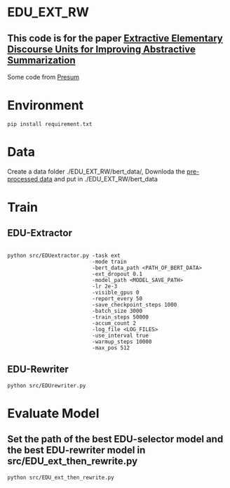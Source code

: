 EDU_EXT_RW
================
This code is for the paper [Extractive Elementary Discourse Units for Improving Abstractive Summarization](https://dl.acm.org/doi/abs/10.1145/3477495.3531916)
-----------------------------------
Some code from [Presum](https://github.com/nlpyang/PreSumm/tree/70b810e0f06d179022958dd35c1a3385fe87f28c)


Environment
===============
```
pip install requirement.txt
```

Data
========
Create a data folder ./EDU_EXT_RW/bert_data/, Downloda the [pre-processed data](https://drive.google.com/file/d/1Wtciys2lO39cvmC6J-gcUfnNYYIJyQUQ/view?usp=sharing) and put in ./EDU_EXT_RW/bert_data

Train
========
EDU-Extractor
------------
```

python src/EDUextractor.py -task ext 
                           -mode train 
                           -bert_data_path <PATH_OF_BERT_DATA> 
                           -ext_dropout 0.1 
                           -model_path <MODEL_SAVE_PATH> 
                           -lr 2e-3 
                           -visible_gpus 0 
                           -report_every 50 
                           -save_checkpoint_steps 1000 
                           -batch_size 3000 
                           -train_steps 50000 
                           -accum_count 2 
                           -log_file <LOG_FILES> 
                           -use_interval true 
                           -warmup_steps 10000 
                           -max_pos 512

```

EDU-Rewriter
--------------
```
python src/EDUrewriter.py

```
Evaluate Model
=============
Set the path of the best EDU-selector model and the best EDU-rewriter model in src/EDU_ext_then_rewrite.py
---------------------
```
python src/EDU_ext_then_rewrite.py
```

